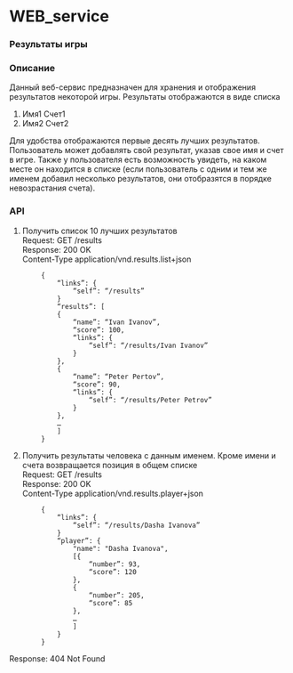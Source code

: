 # WEB_service
### Результаты игры
### Описание
Данный веб-сервис предназначен для хранения и отображения результатов некоторой игры. Результаты отображаются в виде списка
1.	Имя1 Счет1
2.	Имя2 Счет2

Для удобства отображаются первые десять лучших результатов.
Пользователь может добавлять свой результат, указав свое имя и счет в игре. Также у пользователя есть возможность увидеть, на каком месте он находится в списке (если пользователь с одним и тем же именем добавил несколько результатов, они отобразятся в порядке невозрастания счета).
### API
1. Получить список 10 лучших результатов <br />
Request: GET /results <br />
Response: 	200 OK <br />
		Content-Type application/vnd.results.list+json <br />
```
		{
		 	“links”: {
				“self”: “/results”
			}
			“results”: [
			{
				“name”: “Ivan Ivanov”,
				“score”: 100,
				“links”: {
					“self”: “/results/Ivan Ivanov”
				}
			},
			{
				“name”: “Peter Pertov”,
				“score”: 90,
				“links”: {
					“self”: “/results/Peter Petrov”
				}
			},
			…
			]
		}
```
2. Получить результаты человека с данным именем. Кроме имени и счета возвращается позиция в общем списке <br />
Request: GET /results <br />
Response: 	200 OK <br />
		Content-Type application/vnd.results.player+json <br />
```
		{
			“links”: {
				“self”: “/results/Dasha Ivanova”
			}
			“player”: {
				"name": "Dasha Ivanova",
				[{
					“number”: 93,
					“score”: 120
				},
				{
					“number”: 205,
					“score”: 85
				},
				…
				]
			}
		}

```
Response:	404 Not Found
